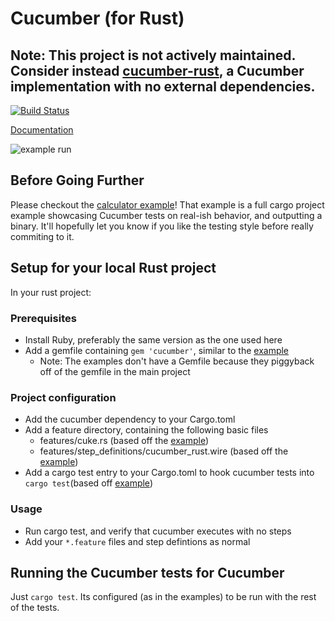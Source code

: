 # Cucumber (for Rust)

## Note: This project is not actively maintained. Consider instead [cucumber-rust](https://github.com/bbqsrc/cucumber-rust), a Cucumber implementation with no external dependencies.

[![Build Status](https://travis-ci.org/acmcarther/cucumber.svg?branch=master)](https://travis-ci.org/acmcarther/cucumber)

[Documentation](https://acmcarther.github.io/cucumber/cucumber/index.html)

![example run](https://cloud.githubusercontent.com/assets/1660129/14127154/a6703cfa-f5ca-11e5-998b-a7919eac8a75.gif)

## Before Going Further
Please checkout the [calculator example](examples/calculator)! That example is a full cargo project example showcasing Cucumber tests on real-ish behavior, and outputting a binary. It'll hopefully let you know if you like the testing style before really commiting to it.

## Setup for your local Rust project
In your rust project:

### Prerequisites
- Install Ruby, preferably the same version as the one used here
- Add a gemfile containing `gem 'cucumber'`, similar to the [example](Gemfile)
  - Note: The examples don't have a Gemfile because they piggyback off of the gemfile in the main project

### Project configuration
- Add the cucumber dependency to your Cargo.toml
- Add a feature directory, containing the following basic files
  - features/cuke.rs (based off the [example](examples/calculator/features/cuke.rs))
  - features/step_definitions/cucumber_rust.wire (based off the [example](examples/calculator/features/step_definitions/cucumber_rust.wire))
- Add a cargo test entry to your Cargo.toml to hook cucumber tests into `cargo test`(based off [example](examples/calculator/Cargo.toml))

### Usage
- Run cargo test, and verify that cucumber executes with no steps
- Add your `*.feature` files and step defintions as normal

## Running the Cucumber tests for Cucumber
Just `cargo test`. Its configured (as in the examples) to be run with the rest of the tests.
